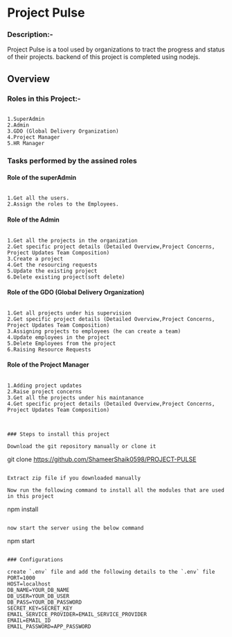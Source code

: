 # Project Pulse

### Description:-

Project Pulse is a tool used by organizations to tract the progress and status of their projects. backend of this project is completed using nodejs.


## Overview

### Roles in this Project:-
```

1.SuperAdmin
2.Admin
3.GDO (Global Delivery Organization)
4.Project Manager
5.HR Manager

```
### Tasks performed by the assined roles

#### Role of the superAdmin
```

1.Get all the users.
2.Assign the roles to the Employees.

```
#### Role of the Admin

```

1.Get all the projects in the organization
2.Get specific project details (Detailed Overview,Project Concerns, Project Updates Team Composition)
3.Create a project
4.Get the resourcing requests
5.Update the existing project
6.Delete existing project(soft delete)

```

#### Role of the GDO (Global Delivery Organization)
```

1.Get all projects under his supervision
2.Get specific project details (Detailed Overview,Project Concerns, Project Updates Team Composition)
3.Assigning projects to employees (he can create a team)
4.Update employees in the project
5.Delete Employees from the project
6.Raising Resource Requests

```
#### Role of the Project Manager

```

1.Adding project updates
2.Raise project concerns
3.Get all the projects under his maintanance
4.Get specific project details (Detailed Overview,Project Concerns, Project Updates Team Composition)

```

```


### Steps to install this project

Download the git repository manually or clone it

```
git clone https://github.com/ShameerShaik0598/PROJECT-PULSE
```

Extract zip file if you downloaded manually

Now run the following command to install all the modules that are used in this project

```
  npm install
```

now start the server using the below command

```
  npm start
```

### Configurations

create `.env` file and add the following details to the `.env` file
PORT=1000
HOST=localhost
DB_NAME=YOUR_DB_NAME
DB_USER=YOUR_DB_USER
DB_PASS=YOUR_DB_PASSWORD
SECRET_KEY=SECRET_KEY
EMAIL_SERVICE_PROVIDER=EMAIL_SERVICE_PROVIDER
EMAIL=EMAIL_ID
EMAIL_PASSWORD=APP_PASSWORD

```

